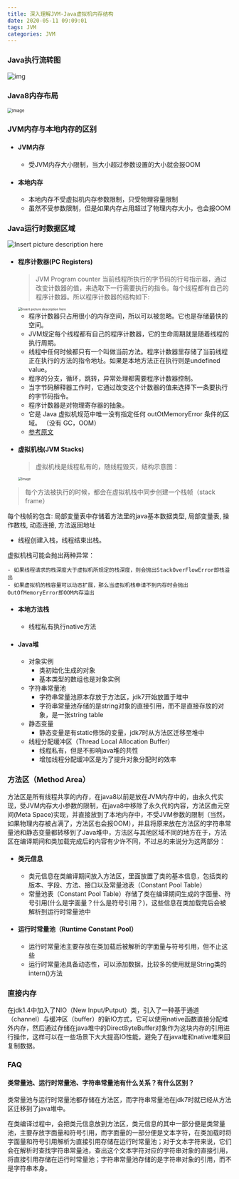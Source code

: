 ```yaml
---
title: 深入理解JVM-Java虚拟机内存结构
date: 2020-05-11 09:09:01
tags: JVM
categories: JVM
---
```


### Java执行流转图

<img src="https://cdn.jsdelivr.net/gh/wenPKtalk/pictures@master/blog/20220511/07_38/0*aO7jvEaMLhADKTqa.png" alt="img"  />

### Java8内存布局

<img src="https://cdn.jsdelivr.net/gh/wenPKtalk/pictures@master/blog/20220511/07_40/640.png" alt="Image" style="zoom: 67%;" />

### JVM内存与本地内存的区别

* #### JVM内存

  * 受JVM内存大小限制，当大小超过参数设置的大小就会报OOM

* #### 本地内存

  * 本地内存不受虚拟机内存参数限制，只受物理容量限制
  * 虽然不受参数限制，但是如果内存占用超过了物理内存大小，也会报OOM

### Java运行时数据区域

![Insert picture description here](https://cdn.jsdelivr.net/gh/wenPKtalk/pictures@master/blog/20220511/09_02/watermark,type_ZmFuZ3poZW5naGVpdGk,shadow_10,text_aHR0cHM6Ly9ibG9nLmNzZG4ubmV0L3FxXzM3OTI0OTA1,size_16,color_FFFFFF,t_70.png)

* #### 程序计数器(PC Registers)

  > JVM Program counter 当前线程所执行的字节码的行号指示器，通过改变计数器的值，来选取下一行需要执行的指令。每个线程都有自己的程序计数器。所以程序计数器的结构如下:

  <img src="https://cdn.jsdelivr.net/gh/wenPKtalk/pictures@master/blog/20220520/08_54/watermark,type_ZmFuZ3poZW5naGVpdGk,shadow_10,text_aHR0cHM6Ly9ibG9nLmNzZG4ubmV0L3FxXzM3OTI0OTA1,size_16,color_FFFFFF,t_70.png" alt="Insert picture description here" style="zoom:50%;" />

  - 程序计数器只占用很小的内存空间，所以可以被忽略。它也是存储最快的空间。
  - JVM规定每个线程都有自己的程序计数器，它的生命周期就是随着线程的执行周期。
  - 线程中任何时候都只有一个叫做当前方法。程序计数器里存储了当前线程正在执行的方法的指令地址。如果是本地方法正在执行则是undefined value。
  - 程序的分支，循环，跳转，异常处理都需要程序计数器控制。
  - 当字节码解释器工作时，它通过改变这个计数器的值来选择下一条要执行的字节码指令。
  - 程序计数器是对物理寄存器的抽象。
  - 它是 Java 虚拟机规范中唯一没有指定任何 outOtMemoryError 条件的区域。 （没有 GC，OOM）
  - [参考原文](https://www.codetd.com/en/article/11818366)

* #### 虚拟机栈(JVM Stacks)

  > 虚拟机栈是线程私有的，随线程毁灭，结构示意图：

  <img src="https://cdn.jsdelivr.net/gh/wenPKtalk/pictures@master/blog/20220511/09_29/640-20220511092947711.png" alt="Image" style="zoom:50%;" />

>  每个方法被执行的时候，都会在虚拟机栈中同步创建一个栈帧（stack frame）

 每个栈帧的包含: 局部变量表中存储着方法里的java基本数据类型, 局部变量表, 操作数栈, 动态连接, 方法返回地址

* 
  线程创建入栈，线程结束出栈。

虚拟机栈可能会抛出两种异常：

	- 如果线程请求的栈深度大于虚拟机所规定的栈深度，则会抛出StackOverFlowError即栈溢出
	- 如果虚拟机的栈容量可以动态扩展，那么当虚拟机栈申请不到内存时会抛出OutOfMemoryError即OOM内存溢出

- #### 本地方法栈

  - 线程私有执行native方法

- #### Java堆

  * 对象实例
    * 类初始化生成的对象
    * 基本类型的数组也是对象实例
  * 字符串常量池
    * 字符串常量池原本存放于方法区，jdk7开始放置于堆中
    * 字符串常量池存储的是string对象的直接引用，而不是直接存放的对象，是一张string table
  * 静态变量
    * 静态变量是有static修饰的变量，jdk7时从方法区迁移至堆中
  * 线程分配缓冲区（Thread Local Allocation Buffer）
    * 线程私有，但是不影响java堆的共性
    * 增加线程分配缓冲区是为了提升对象分配时的效率

### 方法区（Method Area）

方法区是所有线程共享的内存，在java8以前是放在JVM内存中的，由永久代实现，受JVM内存大小参数的限制，在java8中移除了永久代的内容，方法区由元空间(Meta Space)实现，并直接放到了本地内存中，不受JVM参数的限制（当然，如果物理内存被占满了，方法区也会报OOM），并且将原来放在方法区的字符串常量池和静态变量都转移到了Java堆中，方法区与其他区域不同的地方在于，方法区在编译期间和类加载完成后的内容有少许不同，不过总的来说分为这两部分：

* #### 类元信息

  * 类元信息在类编译期间放入方法区，里面放置了类的基本信息，包括类的版本、字段、方法、接口以及常量池表（Constant Pool Table）
  * 常量池表（Constant Pool Table）存储了类在编译期间生成的字面量、符号引用(什么是字面量？什么是符号引用？)，这些信息在类加载完后会被解析到运行时常量池中

* #### 运行时常量池（Runtime Constant Pool）

  * 运行时常量池主要存放在类加载后被解析的字面量与符号引用，但不止这些
  * 运行时常量池具备动态性，可以添加数据，比较多的使用就是String类的intern()方法

### 直接内存

在jdk1.4中加入了NIO（New Input/Putput）类，引入了一种基于通道（channel）与缓冲区（buffer）的新IO方式，它可以使用native函数直接分配堆外内存，然后通过存储在java堆中的DirectByteBuffer对象作为这块内存的引用进行操作，这样可以在一些场景下大大提高IO性能，避免了在java堆和native堆来回复制数据。

### FAQ

#### 类常量池、运行时常量池、字符串常量池有什么关系？有什么区别？

类常量池与运行时常量池都存储在方法区，而字符串常量池在jdk7时就已经从方法区迁移到了java堆中。

在类编译过程中，会把类元信息放到方法区，类元信息的其中一部分便是类常量池，主要存放字面量和符号引用，而字面量的一部分便是文本字符，在类加载时将字面量和符号引用解析为直接引用存储在运行时常量池；对于文本字符来说，它们会在解析时查找字符串常量池，查出这个文本字符对应的字符串对象的直接引用，将直接引用存储在运行时常量池；字符串常量池存储的是字符串对象的引用，而不是字符串本身。

